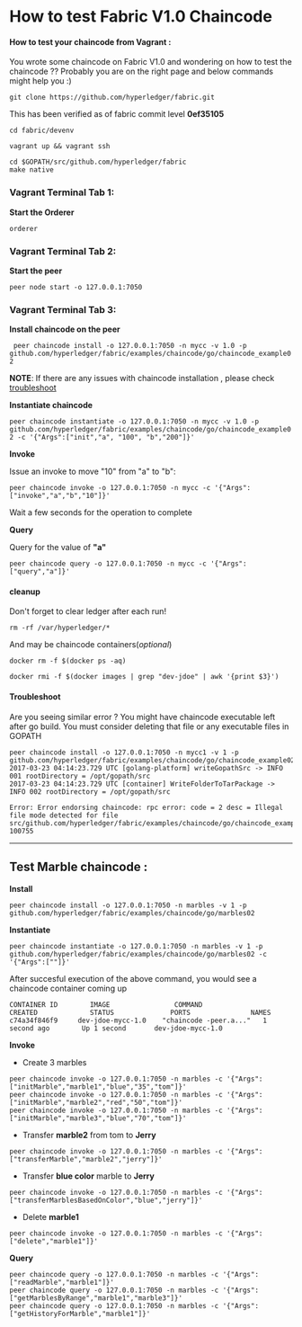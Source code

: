 # How to test Fabric V1.0 Chaincode 

#### How to test your chaincode from Vagrant :
You wrote some chaincode on Fabric V1.0 and wondering on how to test the chaincode ?? 
Probably you are on the right page and below commands might help you  :)

```
git clone https://github.com/hyperledger/fabric.git 
```

This has been verified as of fabric commit level **0ef35105**

```
cd fabric/devenv

vagrant up && vagrant ssh

cd $GOPATH/src/github.com/hyperledger/fabric
make native
```

### Vagrant Terminal Tab 1: 

**Start the Orderer**

`orderer`

### Vagrant Terminal Tab 2: 

**Start the peer**

`peer node start -o 127.0.0.1:7050`

### Vagrant Terminal Tab 3:

**Install chaincode on the peer**

`
peer chaincode install -o 127.0.0.1:7050 -n mycc -v 1.0 -p github.com/hyperledger/fabric/examples/chaincode/go/chaincode_example02`

**NOTE**: If there are any issues with chaincode installation , please check [troubleshoot](https://github.com/asararatnakar/V1_Chaincode/blob/master/README.md#trooubleshoot)

**Instantiate chaincode**

`
peer chaincode instantiate -o 127.0.0.1:7050 -n mycc -v 1.0 -p github.com/hyperledger/fabric/examples/chaincode/go/chaincode_example02 -c '{"Args":["init","a", "100", "b","200"]}'
`

**Invoke**

Issue an invoke to move "10" from "a" to "b":

 `peer chaincode invoke -o 127.0.0.1:7050 -n mycc -c '{"Args":["invoke","a","b","10"]}'`

Wait a few seconds for the operation to complete


**Query**

Query for the value of **"a"**

`peer chaincode query -o 127.0.0.1:7050 -n mycc -c '{"Args":["query","a"]}'`

#### cleanup
Don't forget to clear ledger after each run!
```
rm -rf /var/hyperledger/*
```
And may be chaincode containers(*optional*)

```
docker rm -f $(docker ps -aq)

docker rmi -f $(docker images | grep "dev-jdoe" | awk '{print $3}')
```

#### Troubleshoot

Are you seeing similar error ? You might have chaincode executable left after go build. You must consider deleting that file or any executable files in GOPATH

```
peer chaincode install -o 127.0.0.1:7050 -n mycc1 -v 1 -p github.com/hyperledger/fabric/examples/chaincode/go/chaincode_example02
2017-03-23 04:14:23.729 UTC [golang-platform] writeGopathSrc -> INFO 001 rootDirectory = /opt/gopath/src
2017-03-23 04:14:23.729 UTC [container] WriteFolderToTarPackage -> INFO 002 rootDirectory = /opt/gopath/src

Error: Error endorsing chaincode: rpc error: code = 2 desc = Illegal file mode detected for file src/github.com/hyperledger/fabric/examples/chaincode/go/chaincode_example02/chaincode_example02: 100755
```

--------------------------------------------------------------------------------

## Test Marble chaincode :

**Install**

```
peer chaincode install -o 127.0.0.1:7050 -n marbles -v 1 -p github.com/hyperledger/fabric/examples/chaincode/go/marbles02
```

**Instantiate**
```
peer chaincode instantiate -o 127.0.0.1:7050 -n marbles -v 1 -p github.com/hyperledger/fabric/examples/chaincode/go/marbles02 -c '{"Args":[""]}'
```
After succesful execution of the above command, you would see a chaincode container coming up
```
CONTAINER ID        IMAGE                COMMAND                  CREATED             STATUS              PORTS               NAMES
c74a34f846f9     dev-jdoe-mycc-1.0    "chaincode -peer.a..."   1 second ago        Up 1 second       dev-jdoe-mycc-1.0
```

**Invoke**

* Create 3 marbles
```
peer chaincode invoke -o 127.0.0.1:7050 -n marbles -c '{"Args":["initMarble","marble1","blue","35","tom"]}' 
peer chaincode invoke -o 127.0.0.1:7050 -n marbles -c '{"Args":["initMarble","marble2","red","50","tom"]}'
peer chaincode invoke -o 127.0.0.1:7050 -n marbles -c '{"Args":["initMarble","marble3","blue","70","tom"]}'
```

* Transfer **marble2** from tom to **Jerry**
```
peer chaincode invoke -o 127.0.0.1:7050 -n marbles -c '{"Args":["transferMarble","marble2","jerry"]}'
```
* Transfer **blue color** marble to **Jerry**
```
peer chaincode invoke -o 127.0.0.1:7050 -n marbles -c '{"Args":["transferMarblesBasedOnColor","blue","jerry"]}'
```
* Delete **marble1**
```
peer chaincode invoke -o 127.0.0.1:7050 -n marbles -c '{"Args":["delete","marble1"]}'
```

**Query**
```
peer chaincode query -o 127.0.0.1:7050 -n marbles -c '{"Args":["readMarble","marble1"]}'
peer chaincode query -o 127.0.0.1:7050 -n marbles -c '{"Args":["getMarblesByRange","marble1","marble3"]}'
peer chaincode query -o 127.0.0.1:7050 -n marbles -c '{"Args":["getHistoryForMarble","marble1"]}'
```
